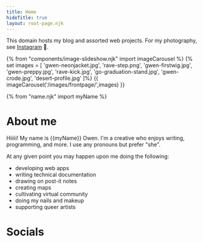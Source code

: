 ```yaml
---
title: Home
hideTitle: true
layout: root-page.njk
---
```


This domain hosts my blog and assorted web projects. For my photography, see [Instagram]() 🌇.

{% from "components/image-slideshow.njk" import imageCarousel %}
{% set images = [
'gwen-neonjacket.jpg',
'rave-step.png',
'gwen-firstwig.jpg',
'gwen-preppy.jpg',
'rave-kick.jpg',
'go-graduation-stand.jpg',
'gwen-crode.jpg',
'desert-profile.jpg'
]%}
{{ imageCarousel('/images/frontpage/',images) }}

{% from "name.njk" import myName %}

# About me

Hiiiii! My name is {{myName}} Owen. I'm a creative who enjoys writing, programming, and more. I use any pronouns but prefer "she".

At any given point you may happen upon me doing the following:
* developing web apps
* writing technical documentation
* drawing on post-it notes
* creating maps
* cultivating virtual community
* doing my nails and makeup
* supporting queer artists


# Socials